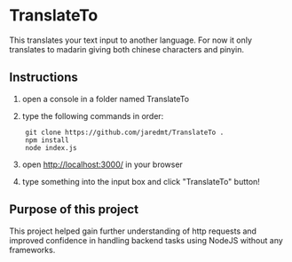 # TranslateTo

This translates your text input to another language. For now it only translates to madarin giving both chinese characters and pinyin.

## Instructions

1. open a console in a folder named TranslateTo

2. type the following commands in order:
```
	git clone https://github.com/jaredmt/TranslateTo .
	npm install
	node index.js
```

3. open [http://localhost:3000/](http://localhost:3000/) in your browser

4. type something into the input box and click "TranslateTo" button!

## Purpose of this project

This project helped gain further understanding of http requests and improved confidence in handling backend tasks using NodeJS without any frameworks. 